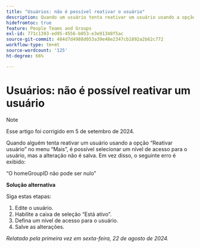 ```yaml
---
title: "Usuários: não é possível reativar o usuário"
description: Quando um usuário tenta reativar um usuário usando a opção Reativar usuário no menu Mais, ele pode selecionar um nível de acesso para o usuário, mas a alteração não é salva. Em vez disso, um erro é exibido. Uma solução alternativa está disponível.
hidefromtoc: true
feature: People Teams and Groups
exl-id: 771c1393-ed95-4556-b053-e3e91348f5ac
source-git-commit: 484d7d4988d053a39e48e2347cb1892a2b62c772
workflow-type: tm+mt
source-wordcount: '125'
ht-degree: 66%

---
```


# Usuários: não é possível reativar um usuário

>[!NOTE]
>
>Esse artigo foi corrigido em 5 de setembro de 2024.

Quando alguém tenta reativar um usuário usando a opção “Reativar usuário” no menu “Mais”, é possível selecionar um nível de acesso para o usuário, mas a alteração não é salva. Em vez disso, o seguinte erro é exibido:

“O homeGroupID não pode ser nulo”

**Solução alternativa**

Siga estas etapas:

1. Edite o usuário.
1. Habilite a caixa de seleção “Está ativo”.
1. Defina um nível de acesso para o usuário.
1. Salve as alterações.

_Relatado pela primeira vez em sexta-feira, 22 de agosto de 2024._
